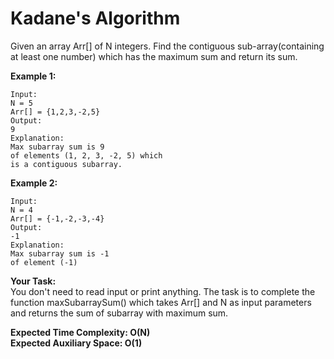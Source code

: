 # Kadane's Algorithm

Given an array Arr[] of N integers. Find the contiguous sub-array(containing at least one number) which has the maximum sum and return its sum.


**Example 1:**
```
Input:
N = 5
Arr[] = {1,2,3,-2,5}
Output:
9
Explanation:
Max subarray sum is 9
of elements (1, 2, 3, -2, 5) which 
is a contiguous subarray.
```
**Example 2:**
```
Input:
N = 4
Arr[] = {-1,-2,-3,-4}
Output:
-1
Explanation:
Max subarray sum is -1 
of element (-1)
```
**Your Task:**<br>
You don't need to read input or print anything. The task is to complete the function maxSubarraySum() which takes Arr[] and N as input parameters and returns the sum of subarray with maximum sum.


**Expected Time Complexity: O(N)**<br>
**Expected Auxiliary Space: O(1)**
